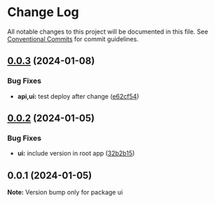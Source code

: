 # Change Log

All notable changes to this project will be documented in this file.
See [Conventional Commits](https://conventionalcommits.org) for commit guidelines.

## [0.0.3](https://github.com/well-doing/docker-elastic-beanstalk-up/compare/ui@0.0.2...ui@0.0.3) (2024-01-08)


### Bug Fixes

* **api,ui:** test deploy after change ([e62cf54](https://github.com/well-doing/docker-elastic-beanstalk-up/commit/e62cf548c825425eef6210b89d1fed9afc1c5ea4))





## [0.0.2](https://github.com/well-doing/docker-elastic-beanstalk-up/compare/ui@0.0.1...ui@0.0.2) (2024-01-05)


### Bug Fixes

* **ui:** include version in root app ([32b2b15](https://github.com/well-doing/docker-elastic-beanstalk-up/commit/32b2b150b036d6f91a4057beb3ef3448ba868db9))





## 0.0.1 (2024-01-05)

**Note:** Version bump only for package ui
